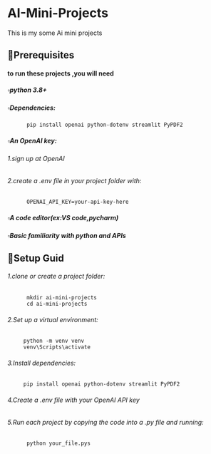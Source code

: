# AI-Mini-Projects
This is my some Ai mini projects

## 📑Prerequisites
#### to run these projects ,you will need
##### ▫️python 3.8+
##### ▫️Dependencies:
          pip install openai python-dotenv streamlit PyPDF2
##### ▫️An OpenAI key:
###### 1.sign up at OpenAI
###### 2.create a .env file in your project folder with:
          OPENAI_API_KEY=your-api-key-here
##### ▫️A code editor(ex:VS code,pycharm)
##### ▫️Basic familiarity with python and APIs

## 🔧Setup Guid
######  1.clone or create a project folder:
          mkdir ai-mini-projects
          cd ai-mini-projects
###### 2.Set up a virtual environment:
         python -m venv venv
         venv\Scripts\activate
###### 3.Install dependencies:
         pip install openai python-dotenv streamlit PyPDF2
###### 4.Create a .env file with your OpenAI API key
###### 5.Run each project by copying the code  into a .py file and running:
          python your_file.pys
          
